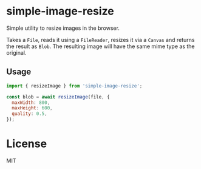 # simple-image-resize

Simple utility to resize images in the browser.

Takes a `File`, reads it using a `FileReader`, resizes it via a `Canvas` and returns the result as `Blob`. The resulting image will have the same mime type as the original.

## Usage

```js
import { resizeImage } from 'simple-image-resize';

const blob = await resizeImage(file, {
  maxWidth: 800,
  maxHeight: 600,
  quality: 0.5,
});
```

# License

MIT
